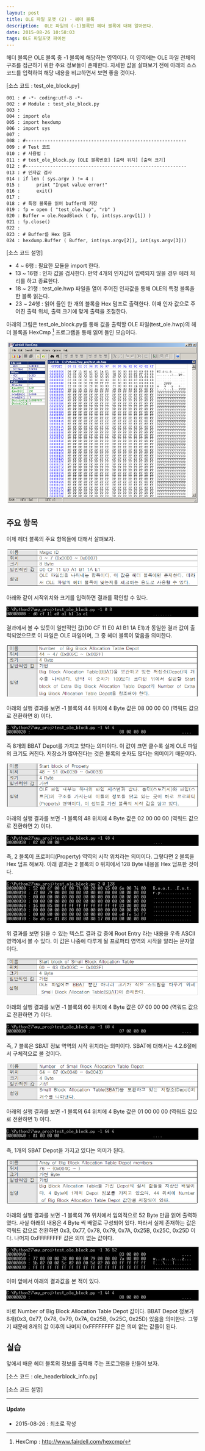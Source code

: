 ```yaml
---
layout: post
title: OLE 파일 포맷 (2) - 헤더 블록
description:  OLE 파일의 (-1)블록인 헤더 블록에 대해 알아본다.
date: 2015-08-26 10:58:03
tags: OLE 파일포맷 파이썬
---
```


헤더 블록은 OLE 블록 중 -1 블록에 해당하는 영역이다. 이 영역에는 OLE 파일 전체의 구조를 접근하기 위한 주요 정보들이 존재한다. 자세한 값을 살펴보기 전에 아래의 소스 코드를 입력하여 해당 내용을 비교하면서 보면 좋을 것이다.

[소스 코드 : test_ole_block.py]

```
001 : # -*- coding:utf-8 -*-
002 : # Module : test_ole_block.py
003 :
004 : import ole
005 : import hexdump
006 : import sys
007 :
008 : #-----------------------------------------------------------
009 : # Test 코드
010 : # 사용법 :
011 : # test_ole_block.py [OLE 블록번호] [출력 위치] [출력 크기]
012 : #-----------------------------------------------------------
013 : # 인자값 검사
014 : if len ( sys.argv ) != 4 :
015 :      print "Input value error!"
016 :      exit()
017 :
018 : # 특정 블록을 읽어 buffer에 저장
019 : fp = open ( "test_ole.hwp", "rb" )
020 : Buffer = ole.ReadBlock ( fp, int(sys.argv[1]) )
021 : fp.close()
022 :
023 : # Buffer를 Hex 덤프
024 : hexdump.Buffer ( Buffer, int(sys.argv[2]), int(sys.argv[3]))
```

[소스 코드 설명]

* 4 ~ 6행 : 필요한 모듈을 import 한다.
* 13 ~ 16행 : 인자 값을 검사한다. 만약 4개의 인자값이 입력되지 않을 경우 에러 처리를 하고 종료한다.
* 18 ~ 21행 : test_ole.hwp 파일을 열어 주어진 인자값을 통해 OLE의 특정 블록을 한 블록 읽는다. 
* 23 ~ 24행 : 읽어 들인 한 개의 블록을 Hex 덤프로 출력한다. 이때 인자 값으로 주어진 출력 위치, 출력 크기에 맞게 출력을 조절한다.

아래의 그림은 test_ole_block.py를 통해 값을 출력할 OLE 파일(test_ole.hwp)의 헤더 블록을 HexCmp [^1] 프로그램을 통해 읽어 들인 모습이다.

![](/images/2015/17756E34-221F-455A-A86E-6A38FDF176B9.png)

## 주요 항목

이제 헤더 블록의 주요 항목들에 대해서 살펴보자.

![](/images/2015/ole_header_1.png)

아래와 같이 시작위치와 크기를 입력하면 결과를 확인할 수 있다.

![](/images/2015/4D58D9F8-7D32-40AB-91B2-E7CCAC1D2ACD.png)

결과에서 볼 수 있듯이 일반적인 값(D0 CF 11 E0 A1 B1 1A E1)과 동일한 결과 값이 출력되었으므로 이 파일은 OLE 파일이며, 그 중 헤더 블록이 맞음을 의미한다.

![](/images/2015/ole_header_2.png)

아래의 실행 결과를 보면 -1 블록의 44 위치에 4 Byte 값은 08 00 00 00 (역워드 값으로 전환하면 8) 이다. 

![](/images/2015/c1da0bed38b35f06bec826ef08086e9f.png)

즉 8개의 BBAT Depot를 가지고 있다는 의미이다. 이 값이 크면 클수록 실제 OLE 파일의 크기도 커진다. 저장소가 많아진다는 것은 블록의 숫자도 많다는 의미이기 때문이다.

![](/images/2015/ole_header_3.png)

아래의 실행 결과를 보면 -1 블록의 48 위치에 4 Byte 값은 02 00 00 00 (역워드 값으로 전환하면 2) 이다. 

![](/images/2015/D9435007-94BC-46C0-A546-F664741BBD65.png)

즉, 2 블록이 프로퍼티(Property) 역역의 시작 위치라는 의미이다. 그렇다면 2 블록을 Hex 덤프 해보자. 아래 결과는 2 블록의 0 위치에서 128 Byte 내용을 Hex 덤프한 것이다.

![](/images/2015/41E7BB9F-AC25-45BE-9E87-569752FE9660.png)

위 결과를 보면 읽을 수 있는 텍스트 결과 값 중에 Root Entry 라는 내용을 우측 ASCII 영역에서 볼 수 있다. 이 값은 나중에 다루게 될 프로퍼티 영역의 시작을 알리는 문자열이다. 

![](/images/2015/ole_header_4.png)

아래의 실행 결과를 보면 -1 블록의 60 위치에 4 Byte 값은 07 00 00 00 (역워드 값으로 전환하면 7) 이다. 

![](/images/2015/25440E9F-222D-499E-B0AB-C2D3B0D51569.png)

즉, 7 블록은 SBAT 정보 역역의 시작 위치라는 의미이다. SBAT에 대해서는 4.2.6절에서 구체적으로 볼 것이다.

![](/images/2015/ole_header_5.png)

아래의 실행 결과를 보면 -1 블록의 64 위치에 4 Byte 값은 01 00 00 00 (역워드 값으로 전환하면 1) 이다. 

![](/images/2015/26026EB7-EF54-43B2-803C-E8A238EF8DEA.png)

즉, 1개의 SBAT Depot을 가지고 있다는 의미가 된다.

![](/images/2015/ole_header_6.png)

아래의 실행 결과를 보면 -1 블록의 76 위치에서 임의적으로 52 Byte 만큼 읽어 출력하였다. 사실 아래의 내용은 4 Byte 씩  배열로 구성되어 있다. 따라서 실제 존재하는 값은 역워드 값으로 전환하면 0x3, 0x77, 0x78, 0x79, 0x7A, 0x25B, 0x25C, 0x25D 이다. 나머지 0xFFFFFFFF 값은 의미 없는 값이다.

![](/images/2015/BB5F40D8-89A4-4020-A609-7EC99BB6AD77.png)

이미 앞에서 아래의 결과값을 본 적이 있다.

![](/images/2015/c1da0bed38b35f06bec826ef08086e9f.png)

바로 Number  of Big Block Allocation Table Depot 값이다. BBAT Depot 정보가 8개(0x3, 0x77, 0x78, 0x79, 0x7A, 0x25B, 0x25C, 0x25D) 있음을 의미한다. 그렇기 때문에 8개의 값 이후의 나머지 0xFFFFFFFF 값은 의미 없는 값들이 된다.

## 실습

앞에서 배운 헤더 블록의 정보를 출력해 주는 프로그램을 만들어 보자.

[소스 코드 : ole_headerblock_info.py] 

[소스 코드 설명]





[^1]: HexCmp : <http://www.fairdell.com/hexcmp/>



***

#### Update

- 2015-08-26 : 최초로 작성